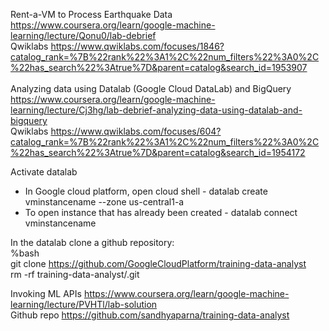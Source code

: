 Rent-a-VM to Process Earthquake Data https://www.coursera.org/learn/google-machine-learning/lecture/Qonu0/lab-debrief  <br/>
  Qwiklabs https://www.qwiklabs.com/focuses/1846?catalog_rank=%7B%22rank%22%3A1%2C%22num_filters%22%3A0%2C%22has_search%22%3Atrue%7D&parent=catalog&search_id=1953907  <br/>
   <br/>
Analyzing data using Datalab (Google Cloud DataLab) and BigQuery https://www.coursera.org/learn/google-machine-learning/lecture/Cj3hg/lab-debrief-analyzing-data-using-datalab-and-bigquery   <br/>
  Qwiklabs https://www.qwiklabs.com/focuses/604?catalog_rank=%7B%22rank%22%3A1%2C%22num_filters%22%3A0%2C%22has_search%22%3Atrue%7D&parent=catalog&search_id=1954172
   <br/>

Activate datalab
* In Google cloud platform, open cloud shell - datalab create vminstancename --zone us-central1-a
* To open instance that has already been created - datalab connect vminstancename

In the datalab clone a github repository: <br/>
%bash <br/>
git clone https://github.com/GoogleCloudPlatform/training-data-analyst <br/>
rm -rf training-data-analyst/.git <br/>

Invoking ML APIs https://www.coursera.org/learn/google-machine-learning/lecture/PVHTl/lab-solution <br/>
Github repo https://github.com/sandhyaparna/training-data-analyst <br/>

